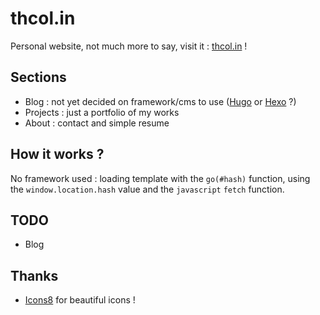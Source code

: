 # thcol.in
Personal website, not much more to say, visit it : [thcol.in](http://thcol.in) !

## Sections
* Blog : not yet decided on framework/cms to use ([Hugo](http://gohugo.io/) or [Hexo](https://hexo.io/) ?)
* Projects : just a portfolio of my works
* About : contact and simple resume

## How it works ?
No framework used : loading template with the `go(#hash)` function, using the `window.location.hash` value and the `javascript` `fetch` function.

## TODO
* Blog

## Thanks
* [Icons8](https://icons8.com/) for beautiful icons !
